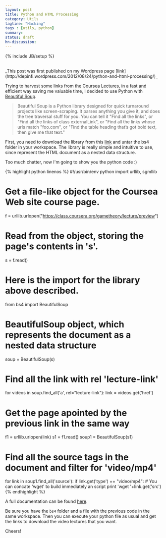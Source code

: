 ```yaml
---
layout: post
title: Python and HTML Processing
category: Utils
tagline: "Hacking"
tags : [utils, python]
summary:
status: draft
hn-discussion:
---
```


{% include JB/setup %}

<br />
_This post was first published on my Wordpress page [link](http://depinfi.wordpress.com/2012/08/24/python-and-html-processing/)_

Trying to harvest some links from the Coursea Lectures, in a fast and efficient way saving me valuable time, 
I decided to use Python with [Beautiful Soup](http://www.crummy.com/software/BeautifulSoup/).

> Beautiful Soup is a Python library designed for quick turnaround projects like screen-scraping. 
> It parses anything you give it, and does the tree traversal stuff for you. You can tell it 
> "Find all the links", or "Find all the links of class externalLink", or "Find all the links whose 
> urls match "foo.com", or "Find the table heading that’s got bold text, then give me that text."

First, you need to download the library from this [link](http://www.crummy.com/software/BeautifulSoup/bs4/download/) and untar the bs4 folder in your workspace.
The library is really simple and intuitive to use, since represent the HTML document as a nested data structure.

Too much chatter, now I'm going to show you the python code :)

{% highlight python linenos %}
#!/usr/bin/env python
import urllib, sgmllib
 
# Get a file-like object for the Coursea Web site course page.
f = urllib.urlopen("https://class.coursera.org/gametheory/lecture/preview")
# Read from the object, storing the page's contents in 's'.
s = f.read()

# Here is the import for the library above described.
from bs4 import BeautifulSoup
# BeautifulSoup object, which represents the document as a nested data structure
soup = BeautifulSoup(s)
 
# Find all the link with rel 'lecture-link'
for videos in soup.find_all('a', rel="lecture-link"):
   link = videos.get('href')

   # Get the page apointed by the previous link in the same way
   f1 = urllib.urlopen(link)
   s1 = f1.read()
   soup1 = BeautifulSoup(s1)
 
   # Find all the source tags in the document and filter for 'video/mp4'
   for link in soup1.find_all('source'):
      if link.get('type') == "video/mp4":
      # You can concate 'wget' to build immediately an script
          print 'wget '+link.get('src')
{% endhighlight %}

A full documentation can be found [here](http://www.crummy.com/software/BeautifulSoup/bs4/doc/).

Be sure you have the `bs4` folder and a file with the previous code in the same workspace. 
Then you can execute your python file as usual and get the links to download the video lectures that you want.

Cheers!
